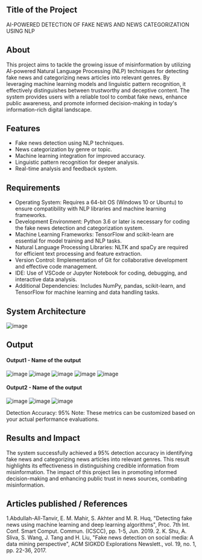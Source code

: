 ## Title of the Project
AI-POWERED DETECTION OF FAKE NEWS AND NEWS CATEGORIZATION USING NLP

## About
<!--Detailed Description about the project-->
This project aims to tackle the growing issue of misinformation by utilizing AI-powered Natural Language Processing (NLP) techniques for detecting fake news and categorizing news articles into relevant genres. By leveraging machine learning models and linguistic pattern recognition, it effectively distinguishes between trustworthy and deceptive content. The system provides users with a reliable tool to combat fake news, enhance public awareness, and promote informed decision-making in today's information-rich digital landscape.

## Features
<!--List the features of the project as shown below-->
- Fake news detection using NLP techniques.
- News categorization by genre or topic.
- Machine learning integration for improved accuracy.
- Linguistic pattern recognition for deeper analysis.
- Real-time analysis and feedback system.

## Requirements
<!--List the requirements of the project as shown below-->
* Operating System: Requires a 64-bit OS (Windows 10 or Ubuntu) to ensure compatibility with NLP libraries and machine learning frameworks.
* Development Environment: Python 3.6 or later is necessary for coding the fake news detection and categorization system.
* Machine Learning Frameworks: TensorFlow and scikit-learn are essential for model training and NLP tasks.
* Natural Language Processing Libraries: NLTK and spaCy are required for efficient text processing and feature extraction.
* Version Control: IImplementation of Git for collaborative development and effective code management.
* IDE: Use of VSCode or Jupyter Notebook for coding, debugging, and interactive data analysis.
* Additional Dependencies: Includes NumPy, pandas, scikit-learn, and TensorFlow for machine learning and data handling tasks.

## System Architecture
<!--Embed the system architecture diagram as shown below-->

![image](https://github.com/user-attachments/assets/c5707479-38d6-4420-a54d-0dc25e849b2e)



## Output

<!--Embed the Output picture at respective places as shown below as shown below-->
#### Output1 - Name of the output

![image](https://github.com/user-attachments/assets/5ae227e7-ff32-4cc8-b65c-1bc71ba67160)
![image](https://github.com/user-attachments/assets/021190b5-3e40-49a4-b856-776fd745cf75)
![image](https://github.com/user-attachments/assets/a5cfe7fa-6d52-4130-96e2-4e8a61861b80)
![image](https://github.com/user-attachments/assets/3d1f977e-6d18-48c1-a8d4-9333586ccab2)
![image](https://github.com/user-attachments/assets/13dd58cb-5090-4427-9ea7-545f7df8f5a8)






#### Output2 - Name of the output
![image](https://github.com/user-attachments/assets/881bf453-009b-40a1-829b-210740d2deb7)
![image](https://github.com/user-attachments/assets/2d3eaa1b-515f-4766-8785-3b834c9a822f)
![image](https://github.com/user-attachments/assets/58cd48fe-5d10-4df9-a419-d5e926281328)




Detection Accuracy: 95%
Note: These metrics can be customized based on your actual performance evaluations.


## Results and Impact
<!--Give the results and impact as shown below-->
The system successfully achieved a 95% detection accuracy in identifying fake news and categorizing news articles into relevant genres. This result highlights its effectiveness in distinguishing credible information from misinformation. 
The impact of this project lies in promoting informed decision-making and enhancing public trust in news sources, combating misinformation.

## Articles published / References
1.Abdullah-All-Tanvir, E. M. Mahir, S. Akhter and M. R. Huq, "Detecting fake news using machine learning and deep learning algorithms", Proc. 7th Int. Conf. Smart Comput. Commun. (ICSCC), pp. 1-5, Jun. 2019.
2. K. Shu, A. Sliva, S. Wang, J. Tang and H. Liu, "Fake news detection on social media: A data mining perspective", ACM SIGKDD Explorations Newslett., vol. 19, no. 1, pp. 22-36, 2017.


